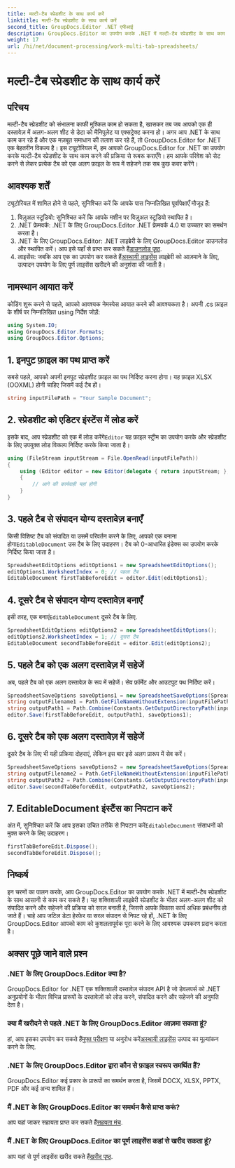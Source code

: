 ```yaml
---
title: मल्टी-टैब स्प्रेडशीट के साथ कार्य करें
linktitle: मल्टी-टैब स्प्रेडशीट के साथ कार्य करें
second_title: GroupDocs.Editor .NET एपीआई
description: GroupDocs.Editor का उपयोग करके .NET में मल्टी-टैब स्प्रेडशीट के साथ काम करना सीखें। चरण-दर-चरण मार्गदर्शिका, कोड उदाहरण और सर्वोत्तम अभ्यास शामिल हैं।
weight: 17
url: /hi/net/document-processing/work-multi-tab-spreadsheets/
---
```


# मल्टी-टैब स्प्रेडशीट के साथ कार्य करें

## परिचय
मल्टी-टैब स्प्रेडशीट को संभालना काफी मुश्किल काम हो सकता है, खासकर तब जब आपको एक ही दस्तावेज़ में अलग-अलग शीट से डेटा को मैनिपुलेट या एक्सट्रेक्ट करना हो। अगर आप .NET के साथ काम कर रहे हैं और एक मज़बूत समाधान की तलाश कर रहे हैं, तो GroupDocs.Editor for .NET एक बेहतरीन विकल्प है। इस ट्यूटोरियल में, हम आपको GroupDocs.Editor for .NET का उपयोग करके मल्टी-टैब स्प्रेडशीट के साथ काम करने की प्रक्रिया से रूबरू कराएँगे। हम आपके परिवेश को सेट करने से लेकर प्रत्येक टैब को एक अलग फ़ाइल के रूप में सहेजने तक सब कुछ कवर करेंगे।
## आवश्यक शर्तें
ट्यूटोरियल में शामिल होने से पहले, सुनिश्चित करें कि आपके पास निम्नलिखित पूर्वापेक्षाएँ मौजूद हैं:
1. विज़ुअल स्टूडियो: सुनिश्चित करें कि आपके मशीन पर विज़ुअल स्टूडियो स्थापित है।
2. .NET फ्रेमवर्क: .NET के लिए GroupDocs.Editor .NET फ्रेमवर्क 4.0 या उच्चतर का समर्थन करता है।
3. .NET के लिए GroupDocs.Editor: .NET लाइब्रेरी के लिए GroupDocs.Editor डाउनलोड और स्थापित करें। आप इसे यहाँ से प्राप्त कर सकते हैं[डाउनलोड पृष्ठ](https://releases.groupdocs.com/editor/net/).
4.  लाइसेंस: जबकि आप एक का उपयोग कर सकते हैं[अस्थायी लाइसेंस](https://purchase.groupdocs.com/temporary-license/) लाइब्रेरी को आज़माने के लिए, उत्पादन उपयोग के लिए पूर्ण लाइसेंस खरीदने की अनुशंसा की जाती है।
## नामस्थान आयात करें
कोडिंग शुरू करने से पहले, आपको आवश्यक नेमस्पेस आयात करने की आवश्यकता है। अपनी .cs फ़ाइल के शीर्ष पर निम्नलिखित using निर्देश जोड़ें:
```csharp
using System.IO;
using GroupDocs.Editor.Formats;
using GroupDocs.Editor.Options;
```
## 1. इनपुट फ़ाइल का पथ प्राप्त करें
सबसे पहले, आपको अपनी इनपुट स्प्रेडशीट फ़ाइल का पथ निर्दिष्ट करना होगा। यह फ़ाइल XLSX (OOXML) होनी चाहिए जिसमें कई टैब हों।
```csharp
string inputFilePath = "Your Sample Document";
```
## 2. स्प्रेडशीट को एडिटर इंस्टेंस में लोड करें
 इसके बाद, आप स्प्रेडशीट को एक में लोड करेंगे`Editor` यह फ़ाइल स्ट्रीम का उपयोग करके और स्प्रेडशीट के लिए उपयुक्त लोड विकल्प निर्दिष्ट करके किया जाता है।
```csharp
using (FileStream inputStream = File.OpenRead(inputFilePath))
{
    using (Editor editor = new Editor(delegate { return inputStream; }, delegate { return new SpreadsheetLoadOptions(); }))
    {
        // आगे की कार्यवाही यहां होगी
    }
}
```
## 3. पहले टैब से संपादन योग्य दस्तावेज़ बनाएँ
 किसी विशिष्ट टैब को संपादित या उसमें परिवर्तन करने के लिए, आपको एक बनाना होगा`EditableDocument` उस टैब के लिए उदाहरण। टैब को 0-आधारित इंडेक्स का उपयोग करके निर्दिष्ट किया जाता है।
```csharp
SpreadsheetEditOptions editOptions1 = new SpreadsheetEditOptions();
editOptions1.WorksheetIndex = 0; // पहला टैब
EditableDocument firstTabBeforeEdit = editor.Edit(editOptions1);
```
## 4. दूसरे टैब से संपादन योग्य दस्तावेज़ बनाएँ
 इसी तरह, एक बनाएं`EditableDocument` दूसरे टैब के लिए.
```csharp
SpreadsheetEditOptions editOptions2 = new SpreadsheetEditOptions();
editOptions2.WorksheetIndex = 1; // दूसरा टैब
EditableDocument secondTabBeforeEdit = editor.Edit(editOptions2);
```
## 5. पहले टैब को एक अलग दस्तावेज़ में सहेजें
अब, पहले टैब को एक अलग दस्तावेज़ के रूप में सहेजें। सेव फ़ॉर्मेट और आउटपुट पथ निर्दिष्ट करें।
```csharp
SpreadsheetSaveOptions saveOptions1 = new SpreadsheetSaveOptions(SpreadsheetFormats.Xlsm);
string outputFilename1 = Path.GetFileNameWithoutExtension(inputFilePath) + "_tab1.xlsm";
string outputPath1 = Path.Combine(Constants.GetOutputDirectoryPath(inputFilePath), outputFilename1);
editor.Save(firstTabBeforeEdit, outputPath1, saveOptions1);
```
## 6. दूसरे टैब को एक अलग दस्तावेज़ में सहेजें
दूसरे टैब के लिए भी यही प्रक्रिया दोहराएं, लेकिन इस बार इसे अलग प्रारूप में सेव करें।
```csharp
SpreadsheetSaveOptions saveOptions2 = new SpreadsheetSaveOptions(SpreadsheetFormats.Xlsb);
string outputFilename2 = Path.GetFileNameWithoutExtension(inputFilePath) + "_tab2.xlsb";
string outputPath2 = Path.Combine(Constants.GetOutputDirectoryPath(inputFilePath), outputFilename2);
editor.Save(secondTabBeforeEdit, outputPath2, saveOptions2);
```
## 7. EditableDocument इंस्टैंस का निपटान करें
 अंत में, सुनिश्चित करें कि आप इसका उचित तरीके से निपटान करें`EditableDocument` संसाधनों को मुक्त करने के लिए उदाहरण।
```csharp
firstTabBeforeEdit.Dispose();
secondTabBeforeEdit.Dispose();
```

## निष्कर्ष
इन चरणों का पालन करके, आप GroupDocs.Editor का उपयोग करके .NET में मल्टी-टैब स्प्रेडशीट के साथ आसानी से काम कर सकते हैं। यह शक्तिशाली लाइब्रेरी स्प्रेडशीट के भीतर अलग-अलग शीट को संपादित करने और सहेजने की प्रक्रिया को सरल बनाती है, जिससे आपके विकास कार्य अधिक प्रबंधनीय हो जाते हैं। चाहे आप जटिल डेटा हेरफेर या सरल संपादन से निपट रहे हों, .NET के लिए GroupDocs.Editor आपको काम को कुशलतापूर्वक पूरा करने के लिए आवश्यक उपकरण प्रदान करता है।
## अक्सर पूछे जाने वाले प्रश्न
### .NET के लिए GroupDocs.Editor क्या है?
GroupDocs.Editor for .NET एक शक्तिशाली दस्तावेज़ संपादन API है जो डेवलपर्स को .NET अनुप्रयोगों के भीतर विभिन्न प्रारूपों के दस्तावेज़ों को लोड करने, संपादित करने और सहेजने की अनुमति देता है।
### क्या मैं खरीदने से पहले .NET के लिए GroupDocs.Editor आज़मा सकता हूं?
 हां, आप इसका उपयोग कर सकते हैं[मुफ्त परीक्षण](https://releases.groupdocs.com/) या अनुरोध करें[अस्थायी लाइसेंस](https://purchase.groupdocs.com/temporary-license/) उत्पाद का मूल्यांकन करने के लिए.
### .NET के लिए GroupDocs.Editor द्वारा कौन से फ़ाइल स्वरूप समर्थित हैं?
GroupDocs.Editor कई प्रकार के प्रारूपों का समर्थन करता है, जिसमें DOCX, XLSX, PPTX, PDF और कई अन्य शामिल हैं।
### मैं .NET के लिए GroupDocs.Editor का समर्थन कैसे प्राप्त करूं?
 आप यहां जाकर सहायता प्राप्त कर सकते हैं[सहयता मंच](https://forum.groupdocs.com/c/editor/20).
### मैं .NET के लिए GroupDocs.Editor का पूर्ण लाइसेंस कहां से खरीद सकता हूं?
 आप यहां से पूर्ण लाइसेंस खरीद सकते हैं[खरीद पृष्ठ](https://purchase.groupdocs.com/buy).